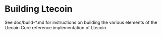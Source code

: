 Building Ltecoin
================

See doc/build-*.md for instructions on building the various
elements of the Ltecoin Core reference implementation of Ltecoin.
